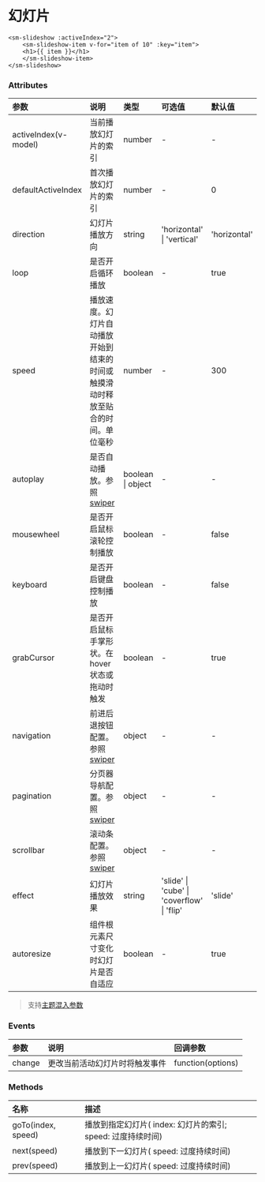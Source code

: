 # 幻灯片

<sm-iframe src="https://iclient.supermap.io/examples/component/components_slideshow_vue.html"></sm-iframe>

```vue
<sm-slideshow :activeIndex="2">
    <sm-slideshow-item v-for="item of 10" :key="item">
    <h1>{{ item }}</h1>
    </sm-slideshow-item>
</sm-slideshow>
```

### Attributes

| 参数                 | 说明                                                                              | 类型              | 可选值                                     | 默认值       |
| :------------------- | :-------------------------------------------------------------------------------- | :---------------- | :----------------------------------------- | :----------- |
| activeIndex(v-model) | 当前播放幻灯片的索引                                                              | number            | -                                          | -            |
| defaultActiveIndex   | 首次播放幻灯片的索引                                                              | number            | -                                          | 0            |
| direction            | 幻灯片播放方向                                                                    | string            | 'horizontal' \| 'vertical'                 | 'horizontal' |
| loop                 | 是否开启循环播放                                                                  | boolean           | -                                          | true         |
| speed                | 播放速度。幻灯片自动播放开始到结束的时间或触摸滑动时释放至贴合的时间。单位毫秒    | number            | -                                          | 300          |
| autoplay             | 是否自动播放。参照[swiper](https://www.swiper.com.cn/api/autoplay/16.html)        | boolean \| object | -                                          | -            |
| mousewheel           | 是否开启鼠标滚轮控制播放                                                          | boolean           | -                                          | false        |
| keyboard             | 是否开启键盘控制播放                                                              | boolean           | -                                          | false        |
| grabCursor           | 是否开启鼠标手掌形状。在 hover 状态或拖动时触发                                 | boolean           | -                                          | true         |
| navigation           | 前进后退按钮配置。参照[swiper](https://www.swiper.com.cn/api/navigation/355.html) | object            | -                                          | -            |
| pagination           | 分页器导航配置。参照[swiper](https://www.swiper.com.cn/api/pagination/362.html)   | object            | -                                          | -            |
| scrollbar            | 滚动条配置。参照[swiper](https://www.swiper.com.cn/api/scrollbar/369.html)        | object            | -                                          | -            |
| effect               | 幻灯片播放效果                                                                    | string            | 'slide' \| 'cube' \| 'coverflow' \| 'flip' | 'slide'      |
| autoresize           | 组件根元素尺寸变化时幻灯片是否自适应                                                   | boolean            | -                                         | true         |

> 支持[主题混入参数](/zh/api/mixin/mixin.md#theme)

### Events

| 参数   | 说明                           | 回调参数          |
| :----- | :----------------------------- | :---------------- |
| change | 更改当前活动幻灯片时将触发事件 | function(options) |

### Methods

| 名称               | 描述                                                        |
| :----------------- | :---------------------------------------------------------- |
| goTo(index, speed) | 播放到指定幻灯片( index: 幻灯片的索引; speed: 过度持续时间) |
| next(speed)        | 播放到下一幻灯片( speed: 过度持续时间)                      |
| prev(speed)        | 播放到上一幻灯片( speed: 过度持续时间)                      |
